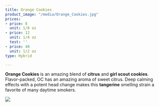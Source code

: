 ```yaml
---
title: Orange Cookies
product_image: "/media/Orange_Cookies.jpg"
prices:
- price: 8
  unit: 1/8 oz
- price: 12
  unit: 1/4 oz
  test: ''
- price: 40
  unit: 1/2 oz
type: Hybrid

---
```

**Orange Cookies** is an amazing blend of **citrus** and **girl scout cookies**. Flavor-packed, OC has an amazing aroma of sweet citrus. Deep calming effects with a potent head change makes this **tangerine** smelling strain a favorite of many daytime smokers.

![](/Sour_Skittles.jpg)